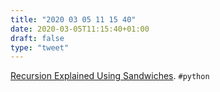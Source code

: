 ```yaml
---
title: "2020 03 05 11 15 40"
date: 2020-03-05T11:15:40+01:00
draft: false
type: "tweet"
---
```

[Recursion Explained Using Sandwiches](https://tech.tonyballantyne.com/pedagogy/be-a-better-coder/recursion-explained-using-sandwiches/). `#python`
